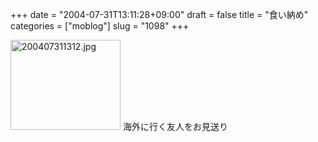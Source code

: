 +++
date = "2004-07-31T13:11:28+09:00"
draft = false
title = "食い納め"
categories = ["moblog"]
slug = "1098"
+++

<img src="http://ieiriblog.jugem.cc/?image=3995" class="pict" width="176" height="144" alt="200407311312.jpg" />
海外に行く友人をお見送り

